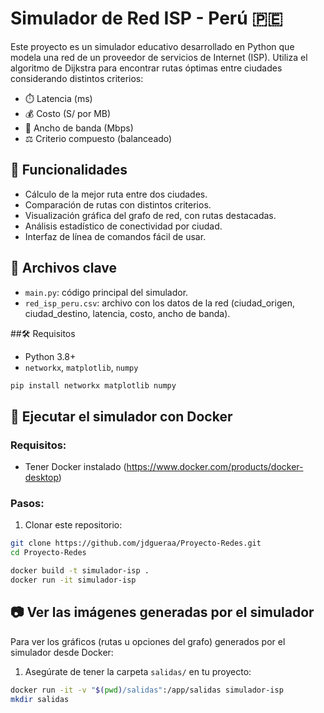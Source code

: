 # Simulador de Red ISP - Perú 🇵🇪

Este proyecto es un simulador educativo desarrollado en Python que modela una red de un proveedor de servicios de Internet (ISP). Utiliza el algoritmo de Dijkstra para encontrar rutas óptimas entre ciudades considerando distintos criterios:

- ⏱️ Latencia (ms)
- 💰 Costo (S/ por MB)
- 📶 Ancho de banda (Mbps)
- ⚖️ Criterio compuesto (balanceado)

## 🎯 Funcionalidades

- Cálculo de la mejor ruta entre dos ciudades.
- Comparación de rutas con distintos criterios.
- Visualización gráfica del grafo de red, con rutas destacadas.
- Análisis estadístico de conectividad por ciudad.
- Interfaz de línea de comandos fácil de usar.

## 📂 Archivos clave

- `main.py`: código principal del simulador.
- `red_isp_peru.csv`: archivo con los datos de la red (ciudad_origen, ciudad_destino, latencia, costo, ancho de banda).

##🛠 Requisitos

- Python 3.8+
- `networkx`, `matplotlib`, `numpy`

```bash
pip install networkx matplotlib numpy
```

## 🚢 Ejecutar el simulador con Docker

### Requisitos:
- Tener Docker instalado (https://www.docker.com/products/docker-desktop)

### Pasos:

1. Clonar este repositorio:
```bash
git clone https://github.com/jdgueraa/Proyecto-Redes.git
cd Proyecto-Redes

docker build -t simulador-isp .
docker run -it simulador-isp
```

## 📷 Ver las imágenes generadas por el simulador

Para ver los gráficos (rutas u opciones del grafo) generados por el simulador desde Docker:

1. Asegúrate de tener la carpeta `salidas/` en tu proyecto:

```bash
docker run -it -v "$(pwd)/salidas":/app/salidas simulador-isp
mkdir salidas





